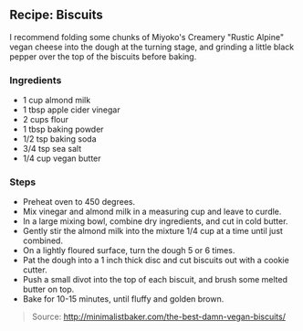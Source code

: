 ## Recipe: Biscuits
I recommend folding some chunks of Miyoko's Creamery "Rustic Alpine" vegan cheese into the dough at the turning stage, and grinding a little black pepper over the top of the biscuits before baking.  


### Ingredients
 - 1 cup almond milk
 - 1 tbsp apple cider vinegar
 - 2 cups flour
 - 1 tbsp baking powder
 - 1/2 tsp baking soda
 - 3/4 tsp sea salt
 - 1/4 cup vegan butter

### Steps
 - Preheat oven to 450 degrees.
 - Mix vinegar and almond milk in a measuring cup and leave to curdle.
 - In a large mixing bowl, combine dry ingredients, and cut in cold butter.
 - Gently stir the almond milk into the mixture 1/4 cup at a time until just combined.
 - On a lightly floured surface, turn the dough 5 or 6 times.
 - Pat the dough into a 1 inch thick disc and cut biscuits out with a cookie cutter.
 - Push a small divot into the top of each biscuit, and brush some melted butter on top.
 - Bake for 10-15 minutes, until fluffy and golden brown.

> Source: http://minimalistbaker.com/the-best-damn-vegan-biscuits/